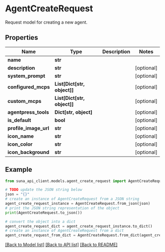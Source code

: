 # AgentCreateRequest

Request model for creating a new agent.

## Properties

Name | Type | Description | Notes
------------ | ------------- | ------------- | -------------
**name** | **str** |  | 
**description** | **str** |  | [optional] 
**system_prompt** | **str** |  | [optional] 
**configured_mcps** | **List[Dict[str, object]]** |  | [optional] 
**custom_mcps** | **List[Dict[str, object]]** |  | [optional] 
**agentpress_tools** | **Dict[str, object]** |  | [optional] 
**is_default** | **bool** |  | [optional] 
**profile_image_url** | **str** |  | [optional] 
**icon_name** | **str** |  | [optional] 
**icon_color** | **str** |  | [optional] 
**icon_background** | **str** |  | [optional] 

## Example

```python
from suna_api_client.models.agent_create_request import AgentCreateRequest

# TODO update the JSON string below
json = "{}"
# create an instance of AgentCreateRequest from a JSON string
agent_create_request_instance = AgentCreateRequest.from_json(json)
# print the JSON string representation of the object
print(AgentCreateRequest.to_json())

# convert the object into a dict
agent_create_request_dict = agent_create_request_instance.to_dict()
# create an instance of AgentCreateRequest from a dict
agent_create_request_from_dict = AgentCreateRequest.from_dict(agent_create_request_dict)
```
[[Back to Model list]](../README.md#documentation-for-models) [[Back to API list]](../README.md#documentation-for-api-endpoints) [[Back to README]](../README.md)


